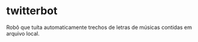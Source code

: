 # twitterbot
Robô que tuíta automaticamente trechos de letras de músicas contidas em arquivo local.
